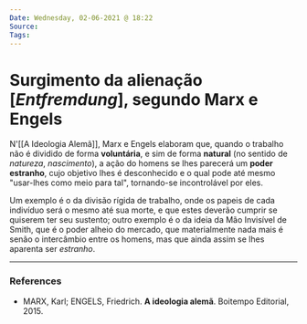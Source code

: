 ```yaml
---
Date: Wednesday, 02-06-2021 @ 18:22
Source:
Tags:
---
```

# Surgimento da alienação [*Entfremdung*], segundo Marx e Engels
N'[[A Ideologia Alemã]], Marx e Engels elaboram que, quando o trabalho não é dividido de forma **voluntária**, e sim de forma **natural** (no sentido de *natureza*, *nascimento*), a ação do homens se lhes parecerá um **poder estranho**, cujo objetivo lhes é desconhecido e o qual pode até mesmo "usar-lhes como meio para tal", tornando-se incontrolável por eles. 

Um exemplo é o da divisão rígida de trabalho, onde os papeis de cada indivíduo será o mesmo até sua morte, e que estes deverão cumprir se quiserem ter seu sustento; outro exemplo é o da ideia da Mão Invisível de Smith, que é o poder alheio do mercado, que materialmente nada mais é senão o intercâmbio entre os homens, mas que ainda assim se lhes aparenta ser *estranho*.

---
### References
- MARX, Karl; ENGELS, Friedrich. **A ideologia alemã**. Boitempo Editorial, 2015.
